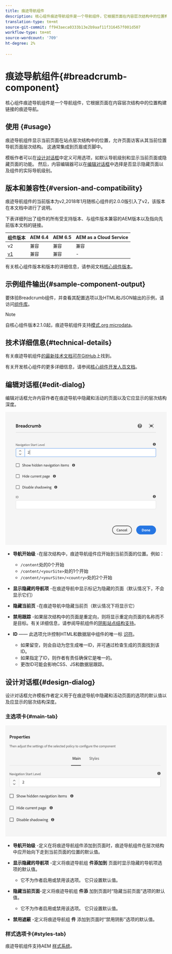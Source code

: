 ```yaml
---
title: 痕迹导航组件
description: 核心组件痕迹导航组件是一个导航组件，它根据页面在内容层次结构中的位置构建链接的痕迹导航。
translation-type: tm+mt
source-git-commit: ff943aeca0333b13e2b9aaf11f316457f001d507
workflow-type: tm+mt
source-wordcount: '709'
ht-degree: 2%

---
```



# 痕迹导航组件{#breadcrumb-component}

核心组件痕迹导航组件是一个导航组件，它根据页面在内容层次结构中的位置构建链接的痕迹导航。

## 使用 {#usage}

痕迹导航组件显示当前页面在站点层次结构中的位置，允许页面访客从其当前位置导航页面层次结构。 这通常集成到页眉或页脚中。

模板作者可以在[设计对话框](#design-dialog)中定义可用选项，如默认导航级别和显示当前页面或隐藏页面的功能。 然后，内容编辑器可以在[编辑对话框](#edit-dialog)中选择是否显示隐藏页面以及组件的实际导航级别。

## 版本和兼容性{#version-and-compatibility}

痕迹导航组件的当前版本为v2,2018年1月随核心组件的2.0.0版引入了v2，该版本在本文档中进行了说明。

下表详细列出了组件的所有受支持版本、与组件版本兼容的AEM版本以及指向先前版本文档的链接。

| 组件版本 | AEM 6.4 | AEM 6.5 | AEM as a Cloud Service |
|--- | --- |--- |---|
| v2 | 兼容 | 兼容 | 兼容 |
| [v1](v1/breadcrumb-v1.md) | 兼容 | 兼容 | - |

有关核心组件版本和版本的详细信息，请参阅文档[核心组件版本](/help/versions.md)。

## 示例组件输出{#sample-component-output}

要体验Breadcrumb组件，并查看其配置选项以及HTML和JSON输出的示例，请访问[组件库](https://adobe.com/go/aem_cmp_library_breadcrumb)。

>[!NOTE]
>
>自核心组件版本2.1.0起，痕迹导航组件支持[模式.org microdata](https://schema.org/BreadcrumbList)。

## 技术详细信息{#technical-details}

有关痕迹导航组件[的最新技术文档可在GitHub](https://adobe.com/go/aem_cmp_tech_breadcrumb_v2)上找到。

有关开发核心组件的更多详细信息，请参阅[核心组件开发人员文档](/help/developing/overview.md)。

## 编辑对话框{#edit-dialog}

编辑对话框允许内容作者在痕迹导航中隐藏和活动的页面以及它应显示的层次结构深度。

![痕迹导航组件编辑对话框](/help/assets/breadcrumb-edit.png)

* **导航开始级** -在层次结构中，痕迹导航组件应开始到当前页面的位置。例如：

   * `/content`处的0个开始
   * `/content/<yourSite>`处的1个开始
   * `/content/<yourSite>/<country>`处的2个开始

* **显示隐藏的导航项** -在痕迹导航中显示标记为隐藏的页面（默认情况下，不会显示它们）
* **隐藏当前页** -在痕迹导航中隐藏当前页（默认情况下将显示它）
* **禁用跟踪** -如果层次结构中的页面是重定向，则将显示重定向页面的名称而不是目标。有关详细信息，请参阅导航组件的[阴影站点结构支持](navigation.md#shadow-structure)。
* **ID**  —— 此选项允许控制HTML和数据层中组件的唯一标 [识符](/help/developing/data-layer/overview.md)。
   * 如果留空，则会自动为您生成唯一ID，并可通过检查生成的页面找到该ID。
   * 如果指定了ID，则作者有责任确保它是唯一的。
   * 更改ID可能会影响CSS、JS和数据层跟踪。

## 设计对话框{#design-dialog}

设计对话框允许模板作者定义用于在痕迹导航中隐藏和活动页面的选项的默认值以及应显示的层次结构深度。

### 主选项卡{#main-tab}

![](/help/assets/breadcrumb-design.png)

* **导航开始级** -定义在将痕迹导航组件添加到页面时，痕迹导航组件在层次结构中应开始向下走到当前页面的位置的默认值。
* **显示隐藏的导航项** -定义将痕迹导航组 **件添加到** 页面时显示隐藏的导航项选项的默认值。

   * 它不为作者启用或禁用该选项。 它只设置默认值。

* **隐藏当前页面**-定义将痕迹导航组 **件添** 加到页面时“隐藏当前页面”选项的默认值。

   * 它不为作者启用或禁用该选项。 它只设置默认值。

* **禁用遮蔽** -定义将痕迹导航组 **件** 添加到页面时“禁用阴影”选项的默认值。

### 样式选项卡{#styles-tab}

痕迹导航组件支持AEM [样式系统](/help/get-started/authoring.md#component-styling)。
